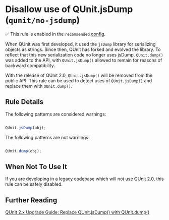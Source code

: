 # Disallow use of QUnit.jsDump (`qunit/no-jsdump`)

✅ This rule is enabled in the `recommended` [config](https://github.com/platinumazure/eslint-plugin-qunit/blob/master/README.md#configurations).

<!-- end rule header -->

When QUnit was first developed, it used the `jsDump` library for serializing
objects as strings. Since then, QUnit has forked and evolved the library. To
reflect that this new serialization code no longer uses jsDump, `QUnit.dump()`
was added to the API, with `QUnit.jsDump()` allowed to remain for reasons of
backward compatibility.

With the release of QUnit 2.0, `QUnit.jsDump()` will be removed from the public
API. This rule can be used to detect uses of `QUnit.jsDump()` and replace them
with `QUnit.dump()`.

## Rule Details

The following patterns are considered warnings:

```js

QUnit.jsDump(obj);

```

The following patterns are not warnings:

```js

QUnit.dump(obj);

```

## When Not To Use It

If you are developing in a legacy codebase which will not use QUnit 2.0, this
rule can be safely disabled.

## Further Reading

[QUnit 2.x Upgrade Guide: Replace QUnit.jsDump() with QUnit.dump()](https://qunitjs.com/upgrade-guide-2.x/#replace-qunit-jsdump-with-qunit-dump)
